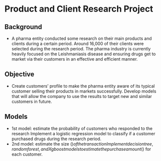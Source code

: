 # Product and Client Research Project

## Background
* A pharma entity conducted some research on their main products and clients during a certain period. Around 16,000 of their clients were selected during the research period.
The pharma industry is currently heavily focused on the Leishmaniasis disease and ensuring drugs get to market via their customers in an effective and efficient manner.


## Objective
* Create customers’ profile to make the pharma entity aware of its typical customer selling their products in markets successfully.
Develop models that will allow the company to use the results to target new and similar customers in future.

## Models
* 1st model: estimate the probability of customers who responded to the research
Implement a logistic regression model to classify if a customer purchased drugs during the research period.
* 2nd model: estimate the size ($) of the transaction
Implement decision tree, random forest, and Xgboost models to estimate the purchase amount ($) for each customer.


